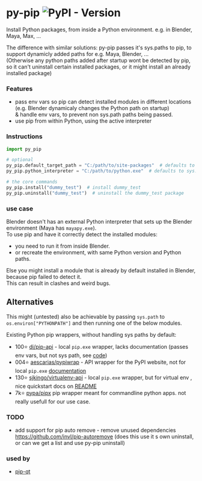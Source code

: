 # py-pip ![PyPI - Version](https://img.shields.io/pypi/v/py-pip)

Install Python packages, from inside a Python environment. e.g. in Blender, Maya, Max, ...   
  
The difference with similar solutions: py-pip passes it's sys.paths to pip, to support dynamicly added paths for e.g. Maya, Blender, ...  
(Otherwise any python paths added after startup wont be detected by pip, so it can't uninstall certain installed packages, or it might install an already installed package)  

### Features
- pass env vars so pip can detect installed modules in different locations (e.g. Blender dynamicaly changes the Python path on startup)  
  & handle env vars, to prevent non sys.path paths being passed.
- use pip from within Python, using the active interpreter

### Instructions
```python
import py_pip

# optional
py_pip.default_target_path = "C:/path/to/site-packages"  # defaults to no target path
py_pip.python_interpreter = "C:/path/to/python.exe"  # defaults to sys.executable

# the core commands
py_pip.install("dummy_test")  # install dummy_test
py_pip.uninstall("dummy_test")  # uninstall the dummy_test package
```

### use case
Blender doesn't has an external Python interpreter that sets up the Blender environment (Maya has `mayapy.exe`).   
To use pip and have it correctly detect the installed modules:
- you need to run it from inside Blender.
- or recreate the environment, with same Python version and Python paths.

Else you might install a module that is already by default installed in Blender, because pip failed to detect it.  
This can result in clashes and weird bugs.  

## Alternatives
This might (untested) also be achievable by passing `sys.path` to `os.environ["PYTHONPATH"]` and then running one of the below modules.

Existing Python pip wrappers, without handling sys paths by default:
- 100⭐ [di/pip-api](https://github.com/di/pip-api) - local `pip.exe` wrapper, lacks documentation (passes env vars, but not sys path, see [code](https://github.com/di/pip-api/blob/master/pip_api/_call.py))
- 004⭐ [aescarias/pypiwrap](https://github.com/aescarias/pypiwrap) - API wrapper for the PyPI website, not for local `pip.exe` [documentation](https://aescarias.github.io/pypiwrap/)
- 130⭐ [sjkingo/virtualenv-api](https://github.com/sjkingo/virtualenv-api) - local `pip.exe` wrapper, but for virtual env , nice quickstart docs on [README](https://github.com/sjkingo/virtualenv-api/blob/master/README.rst)
- 7k⭐ [pypa/pipx](https://github.com/pypa/pipx) pip wrapper meant for commandline python apps. not really usefull for our use case.

### TODO
- add support for pip auto remove - remove unused dependencies https://github.com/invl/pip-autoremove (does this use it s own uninstall, or can we get a list and use py-pip uninstall)

### used by
- [pip-qt](https://github.com/hannesdelbeke/pip-qt)
